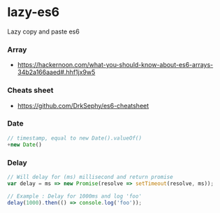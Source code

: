 # lazy-es6
Lazy copy and paste es6

### Array
- https://hackernoon.com/what-you-should-know-about-es6-arrays-34b2a166aaed#.hhf1jx9w5

### Cheats sheet
- https://github.com/DrkSephy/es6-cheatsheet

### Date
```js
// timestamp, equal to new Date().valueOf()
+new Date()
```

### Delay
```js
// Will delay for (ms) millisecond and return promise
var delay = ms => new Promise(resolve => setTimeout(resolve, ms));

// Example : Delay for 1000ms and log 'foo'
delay(1000).then(() => console.log('foo'));
```
